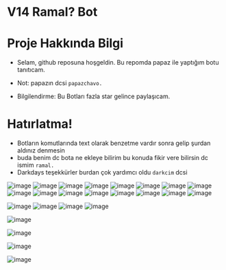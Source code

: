 # V14 Ramal? Bot

# Proje Hakkında Bilgi

* Selam, github reposuna hoşgeldin. Bu repomda papaz ile yaptığım botu tanıtıcam.

* Not: papazın dcsi `papazchavo.`

* Bilgilendirme: Bu Botları fazla star gelince paylaşıcam.



# Hatırlatma!
* Botların komutlarında text olarak benzetme vardır sonra gelip şurdan aldınız denmesin
* buda benim dc bota ne ekleye bilirim bu konuda fikir vere bilirsin dc ismim `ramal.`
* Darkdays teşekkürler burdan çok yardımcı oldu `darkcim` dcsi

![image](https://cdn.discordapp.com/attachments/1009804086293565501/1170206675169464371/goreval.png?ex=655832e4&is=6545bde4&hm=5911884fdd4795e4460d9189ff6791118aaac13218a00a4018884ad2e1be503c&)
![image](https://cdn.discordapp.com/attachments/1009804086293565501/1170206674762612826/songorulmee.png?ex=655832e4&is=6545bde4&hm=9e192e9f2067ace3ff91de5628989bfbbeea7d04f50b91c1297dff6402ad7de9&)
![image](https://cdn.discordapp.com/attachments/1157800686248022177/1166446608863465623/image_10.png?ex=654a850f&is=6538100f&hm=6d89f53d80d1ff150b8e821476f62ca2d883c6640a92e226f0466e1ea463c77f&)
![image](https://cdn.discordapp.com/attachments/1165449404149403678/1165493865365643275/image_9.png?ex=65470dbf&is=653498bf&hm=c1479cc97b1417bccc31eb5d9b0ae7acf1723da233176c13977af4d79b69be74&)
![image](https://cdn.discordapp.com/attachments/1165449404149403678/1165481725946765322/dogrulamaa.png?ex=65470271&is=65348d71&hm=686b17d665d98a588febe49038c28ebe2d554fda0d7b82a04518a87be7c142c7&)
![image](https://cdn.discordapp.com/attachments/1165449404149403678/1165477958429966406/cmd_yasakla.png?ex=6546feee&is=653489ee&hm=6295f14c6ab7f3e134462a93657212171a77a27664f87722d69e66d8f52c4437&)
![image](https://cdn.discordapp.com/attachments/1165449404149403678/1165476830891999292/tweetsss.png?ex=6546fde1&is=653488e1&hm=78193296252a561f80aede1136407bbd63fdcad3195f8fb226c1fe79eb3ad4da&)
![image](https://cdn.discordapp.com/attachments/1165449404149403678/1165476098499424356/itiraf.png?ex=6546fd33&is=65348833&hm=8491be3718e79fc616ac24922e0ee74ad25482b065c04280673c5205ca1afa3c&)
![image](https://cdn.discordapp.com/attachments/1165449404149403678/1165473672887283772/otoreg.png?ex=6546faf1&is=653485f1&hm=dfe617fe4ac5c858cdffdb962a6beb7adde38f8efe0e7a04c018485d91742eb7&)
![image](https://cdn.discordapp.com/attachments/1165449404149403678/1165461319470809129/suslee.png?ex=6546ef6f&is=65347a6f&hm=1aa5f827121b3de29acb98b7202241284b119aed38ca7180c0afb81637c45cea&)
![image](https://cdn.discordapp.com/attachments/1157993674551087134/1165460953215803493/yoneticiliste.png?ex=6546ef18&is=65347a18&hm=db735420cb02a87c4108caf4ad0be88caad5d0876f66b18bf731526ded58360b&)
![image](https://cdn.discordapp.com/attachments/1165449404149403678/1165449455877771416/regkilit_kapat.png?ex=6546e463&is=65346f63&hm=ca11f82f86e6bd78cf141e0cff77c559783e37ea9b37bbe2f7d744f7ee235bbc&)
![image](https://cdn.discordapp.com/attachments/1165449404149403678/1165449455651270737/regkilit_ac.png?ex=6546e463&is=65346f63&hm=b88c7131144a4824e76248c7f95dac435376fd9f5d05b5e7ebb42d6af2f10712&)
![image](https://cdn.discordapp.com/attachments/1165449404149403678/1165449456108449873/kapalikayit.png?ex=6546e463&is=65346f63&hm=15d40cea77427904ce823fc35e9e549eb8ca490211dde2eedf2f3189e5e07bbf&)
![image](https://cdn.discordapp.com/attachments/1165449404149403678/1165450108117209128/say.png?ex=6546e4fe&is=65346ffe&hm=a346b84c7ec65fa6bdd23b1c259ccb477691ba1f9577f06b4ee952bacaa36c53&)
![image](https://cdn.discordapp.com/attachments/1165449404149403678/1165450108414984203/say_detayli.png?ex=6546e4fe&is=65346ffe&hm=91b39926213323e732d0719cb3acefd72c1299a67c9caa1df9ef688ab3eb34f6&)

![image](https://cdn.discordapp.com/attachments/1157800686248022177/1164342735537438801/gekle.png?ex=6542ddac&is=653068ac&hm=a4d9ca5fcc2c2831c8d9ffb2258760647da7cc4312bfb32e017d89819118382b&)
![image](https://cdn.discordapp.com/attachments/1157800686248022177/1164342736577626202/geklemenu.png?ex=6542ddac&is=653068ac&hm=7a915d423956085de2e44e1872e5229f479c0b21274481fa2bbb230e4ba38cf9&)
![image](https://cdn.discordapp.com/attachments/1157800686248022177/1164342736141434940/guvenlilistemenu.png?ex=6542ddac&is=653068ac&hm=4f6a9d8985dcd1a692b5fe534d093028c8b9d95b39edbb81825dbcb01ce1aabf&)
![image](https://cdn.discordapp.com/attachments/1157800686248022177/1164342735805886514/guvenlilistesi.png?ex=6542ddac&is=653068ac&hm=0dd140e1cacc6fa9520a268dd495193eb749ab244c9695a76a1d25d6eb0f810e&)

![image](https://cdn.discordapp.com/attachments/1009804086293565501/1156701384679370876/ramalassspapazkayit.png?ex=6515ed9c&is=65149c1c&hm=696e7a31834a91b34763c2f16a98d4766ec639fa63a7e98858254077cf750316&)


![image](https://cdn.discordapp.com/attachments/1009804086293565501/1156699704407642152/ramalpapazstat.png?ex=6515ec0b&is=65149a8b&hm=00327c8bc5fc933e5365855382a1e5b8017d61490302cd041f015320112a1692&)



![image](https://cdn.discordapp.com/attachments/1009804086293565501/1156699729640566815/ilgi.png?ex=6515ec11&is=65149a91&hm=a3f7927407f26ff1a8d8816bc8f7ba95f66a2545ea9a007f61170653f1ea4f99&)

![image](https://cdn.discordapp.com/attachments/1009804086293565501/1156699729896415283/ilgiver.png?ex=6515ec12&is=65149a92&hm=203a2e56072bae2b639534fc101f6fe46da468e0959a063ffd597b31f96c0ee0&)
